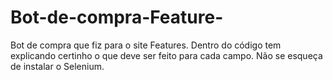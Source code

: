 # Bot-de-compra-Feature-
Bot de compra que fiz para o site Features.
Dentro do código tem explicando certinho o que deve ser feito para cada campo.
Não se esqueça de instalar o Selenium.
